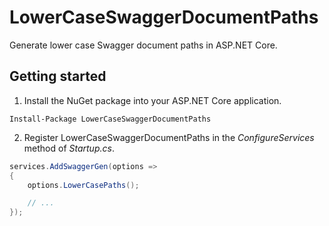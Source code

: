 # LowerCaseSwaggerDocumentPaths
Generate lower case Swagger document paths in ASP.NET Core.

## Getting started
1. Install the NuGet package into your ASP.NET Core application.

```
Install-Package LowerCaseSwaggerDocumentPaths
```

2. Register LowerCaseSwaggerDocumentPaths in the _ConfigureServices_ method of _Startup.cs_.

```csharp
services.AddSwaggerGen(options =>
{
	options.LowerCasePaths();

	// ...
});
```
